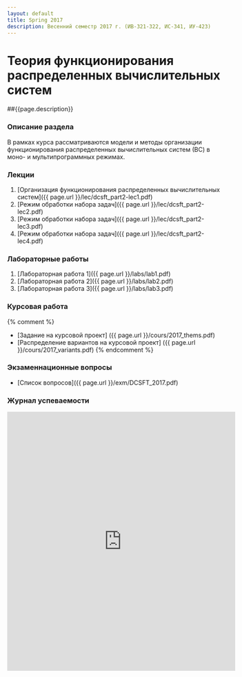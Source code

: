 ```yaml
---
layout: default
title: Spring 2017
description: Весенний семестр 2017 г. (ИВ-321-322, ИС-341, ИУ-423)
---
```

# Теория функционирования распределенных вычислительных систем

##{{page.description}}

### Описание раздела

В рамках курса рассматриваются модели и методы организации функционирования распределенных вычислительных систем (ВС) в моно- и мультипрограммных режимах.

### Лекции

1. [Организация функционирования распределенных вычислительных систем]({{ page.url }}/lec/dcsft_part2-lec1.pdf)
2. [Режим обработки набора задач]({{ page.url }}/lec/dcsft_part2-lec2.pdf)
3. [Режим обработки набора задач]({{ page.url }}/lec/dcsft_part2-lec3.pdf)
4. [Режим обработки набора задач]({{ page.url }}/lec/dcsft_part2-lec4.pdf)


### Лабораторные работы

1. [Лабораторная работа 1]({{ page.url }}/labs/lab1.pdf)
2. [Лабораторная работа 2]({{ page.url }}/labs/lab2.pdf)
3. [Лабораторная работа 3]({{ page.url }}/labs/lab3.pdf)

### Курсовая работа
{% comment %}
* [Задание на курсовой проект] ({{ page.url }}/cours/2017_thems.pdf)
* [Распределение вариантов на курсовой проект] ({{ page.url }}/cours/2017_variants.pdf)
{% endcomment %}
### Экзаменнационные вопросы

* [Список вопросов]({{ page.url }}/exm/DCSFT_2017.pdf)

### Журнал успеваемости

<iframe width="105%" height="600" frameborder="0" src="https://docs.google.com/spreadsheets/d/1-LSEegt_yFMfpGTn1NQOfJhLcv0jmre1mX42RRXAo1I/pubhtml?widget=true&amp;headers=false"></iframe>